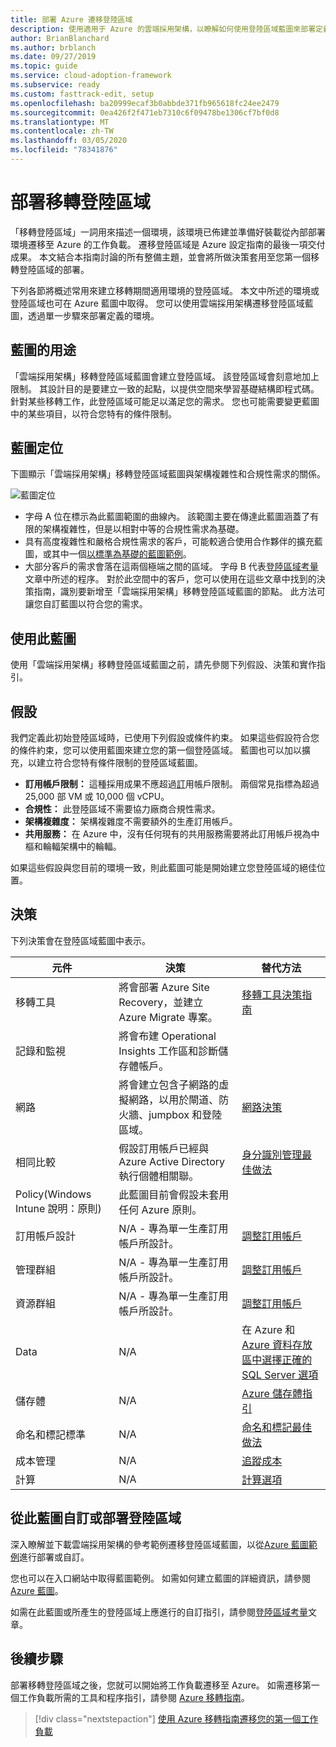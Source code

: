 ```yaml
---
title: 部署 Azure 遷移登陸區域
description: 使用適用于 Azure 的雲端採用架構，以瞭解如何使用登陸區域藍圖來部署定義的環境。
author: BrianBlanchard
ms.author: brblanch
ms.date: 09/27/2019
ms.topic: guide
ms.service: cloud-adoption-framework
ms.subservice: ready
ms.custom: fasttrack-edit, setup
ms.openlocfilehash: ba20999ecaf3b0abbde371fb965618fc24ee2479
ms.sourcegitcommit: 0ea426f2f471eb7310c6f09478be1306cf7bf0d8
ms.translationtype: MT
ms.contentlocale: zh-TW
ms.lasthandoff: 03/05/2020
ms.locfileid: "78341876"
---
```

# <a name="deploy-a-migration-landing-zone"></a>部署移轉登陸區域

「移轉登陸區域」一詞用來描述一個環境，該環境已佈建並準備好裝載從內部部署環境遷移至 Azure 的工作負載。 遷移登陸區域是 Azure 設定指南的最後一項交付成果。 本文結合本指南討論的所有整備主題，並會將所做決策套用至您第一個移轉登陸區域的部署。

下列各節將概述常用來建立移轉期間適用環境的登陸區域。 本文中所述的環境或登陸區域也可在 Azure 藍圖中取得。 您可以使用雲端採用架構遷移登陸區域藍圖，透過單一步驟來部署定義的環境。

## <a name="purpose-of-the-blueprint"></a>藍圖的用途

「雲端採用架構」移轉登陸區域藍圖會建立登陸區域。 該登陸區域會刻意地加上限制。 其設計目的是要建立一致的起點，以提供空間來學習基礎結構即程式碼。 針對某些移轉工作，此登陸區域可能足以滿足您的需求。 您也可能需要變更藍圖中的某些項目，以符合您特有的條件限制。

## <a name="blueprint-alignment"></a>藍圖定位

下圖顯示「雲端採用架構」移轉登陸區域藍圖與架構複雜性和合規性需求的關係。

![藍圖定位](../../_images/ready/blueprint-overview.png)

- 字母 A 位在標示為此藍圖範圍的曲線內。 該範圍主要在傳達此藍圖涵蓋了有限的架構複雜性，但是以相對中等的合規性需求為基礎。
- 具有高度複雜性和嚴格合規性需求的客戶，可能較適合使用合作夥伴的擴充藍圖，或其中一個[以標準為基礎的藍圖範例](https://docs.microsoft.com/azure/governance/blueprints/samples)。
- 大部分客戶的需求會落在這兩個極端之間的區域。 字母 B 代表[登陸區域考量](../considerations/index.md)文章中所述的程序。 對於此空間中的客戶，您可以使用在這些文章中找到的決策指南，識別要新增至「雲端採用架構」移轉登陸區域藍圖的節點。 此方法可讓您自訂藍圖以符合您的需求。

## <a name="use-this-blueprint"></a>使用此藍圖

使用「雲端採用架構」移轉登陸區域藍圖之前，請先參閱下列假設、決策和實作指引。

## <a name="assumptions"></a>假設

我們定義此初始登陸區域時，已使用下列假設或條件約束。 如果這些假設符合您的條件約束，您可以使用藍圖來建立您的第一個登陸區域。 藍圖也可以加以擴充，以建立符合您特有條件限制的登陸區域藍圖。

- **訂用帳戶限制：** 這種採用成果不應超過[訂](https://docs.microsoft.com/azure/azure-subscription-service-limits)用帳戶限制。 兩個常見指標為超過 25,000 部 VM 或 10,000 個 vCPU。
- **合規性：** 此登陸區域不需要協力廠商合規性需求。
- **架構複雜度：** 架構複雜度不需要額外的生產訂用帳戶。
- **共用服務：** 在 Azure 中，沒有任何現有的共用服務需要將此訂用帳戶視為中樞和輪輻架構中的輪輻。

如果這些假設與您目前的環境一致，則此藍圖可能是開始建立您登陸區域的絕佳位置。

## <a name="decisions"></a>決策

下列決策會在登陸區域藍圖中表示。

| 元件 | 決策 | 替代方法 |
|---------|---------|---------|
|移轉工具|將會部署 Azure Site Recovery，並建立 Azure Migrate 專案。|[移轉工具決策指南](../../decision-guides/migrate-decision-guide/index.md)|
|記錄和監視|將會布建 Operational Insights 工作區和診斷儲存體帳戶。|         |
|網路|將會建立包含子網路的虛擬網路，以用於閘道、防火牆、jumpbox 和登陸區域。|[網路決策](../considerations/networking-options.md)|
|相同比較|假設訂用帳戶已經與 Azure Active Directory 執行個體相關聯。|[身分識別管理最佳做法](https://docs.microsoft.com/azure/security/azure-security-identity-management-best-practices?toc=https://docs.microsoft.com/azure/cloud-adoption-framework/toc.json&bc=https://docs.microsoft.com/azure/cloud-adoption-framework/bread/toc.json)         |
|Policy(Windows Intune 說明：原則)|此藍圖目前會假設未套用任何 Azure 原則。|         |
|訂用帳戶設計|N/A - 專為單一生產訂用帳戶所設計。|[調整訂用帳戶](../azure-best-practices/scaling-subscriptions.md)|
|管理群組|N/A - 專為單一生產訂用帳戶所設計。|[調整訂用帳戶](../azure-best-practices/scaling-subscriptions.md)         |
|資源群組|N/A - 專為單一生產訂用帳戶所設計。|[調整訂用帳戶](../azure-best-practices/scaling-subscriptions.md)         |
|Data|N/A|在 Azure 和[Azure 資料存放區](https://docs.microsoft.com/azure/architecture/guide/technology-choices/data-store-overview)[中選擇正確的 SQL Server 選項](https://docs.microsoft.com/azure/sql-database/sql-database-paas-vs-sql-server-iaas) |
|儲存體|N/A|[Azure 儲存體指引](../considerations/storage-options.md)         |
|命名和標記標準|N/A|[命名和標記最佳做法](../azure-best-practices/naming-and-tagging.md)         |
|成本管理|N/A|[追蹤成本](../azure-best-practices/track-costs.md)|
|計算|N/A|[計算選項](../considerations/compute-options.md)|

## <a name="customize-or-deploy-a-landing-zone-from-this-blueprint"></a>從此藍圖自訂或部署登陸區域

深入瞭解並下載雲端採用架構的參考範例遷移登陸區域藍圖，以從[Azure 藍圖範例](https://docs.microsoft.com/azure/governance/blueprints/samples)進行部署或自訂。

您也可以在入口網站中取得藍圖範例。 如需如何建立藍圖的詳細資訊，請參閱[Azure 藍圖](./govern-org-compliance.md?tabs=azureblueprints#create-a-blueprint)。

如需在此藍圖或所產生的登陸區域上應進行的自訂指引，請參閱[登陸區域考量](../considerations/index.md)文章。

## <a name="next-steps"></a>後續步驟

部署移轉登陸區域之後，您就可以開始將工作負載遷移至 Azure。
如需遷移第一個工作負載所需的工具和程序指引，請參閱 [Azure 移轉指南](../../migrate/azure-migration-guide/index.md)。

> [!div class="nextstepaction"]
> [使用 Azure 移轉指南遷移您的第一個工作負載](../../migrate/azure-migration-guide/index.md)
